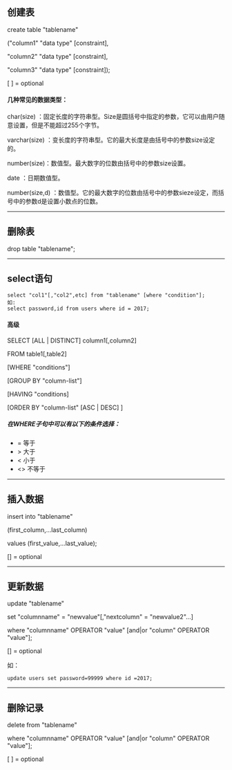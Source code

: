 ## 创建表
create table "tablename"

("column1" "data type" [constraint],

"column2" "data type" [constraint],

"column3" "data type" [constraint]);

[ ] = optional

#### 几种常见的数据类型：

char(size) ：固定长度的字符串型。Size是圆括号中指定的参数，它可以由用户随意设置，但是不能超过255个字节。

varchar(size) ：变长度的字符串型。它的最大长度是由括号中的参数size设定的。

number(size)：数值型。最大数字的位数由括号中的参数size设置。

date ：日期数值型。

number(size,d) ：数值型。它的最大数字的位数由括号中的参数sieze设定，而括号中的参数d是设置小数点的位数。

----

## 删除表
drop table "tablename";

---

## select语句
```
select "col1"[,"col2",etc] from "tablename" [where "condition"];
如:
select password,id from users where id = 2017;
```
#### 高级
SELECT [ALL | DISTINCT] column1[,column2]

FROM table1[,table2]

[WHERE "conditions"]

[GROUP BY "column-list"]

[HAVING "conditions]

[ORDER BY "column-list" [ASC | DESC] ]

##### 在WHERE子句中可以有以下的条件选择：
* = 等于
* \> 大于
* < 小于
* <> 不等于

---

## 插入数据
insert into "tablename"

(first_column,...last_column)

values (first_value,...last_value);

[] = optional

---

## 更新数据
update "tablename"

set "columnname" = "newvalue"[,"nextcolumn" = "newvalue2"...]

where "columnname" OPERATOR "value" [and|or "column" OPERATOR "value"];

[] = optional  

如：
```
update users set password=99999 where id =2017;
```
---

## 删除记录
delete from "tablename"

where "columnname" OPERATOR "value" [and|or "column" OPERATOR "value"];

[ ] = optional
